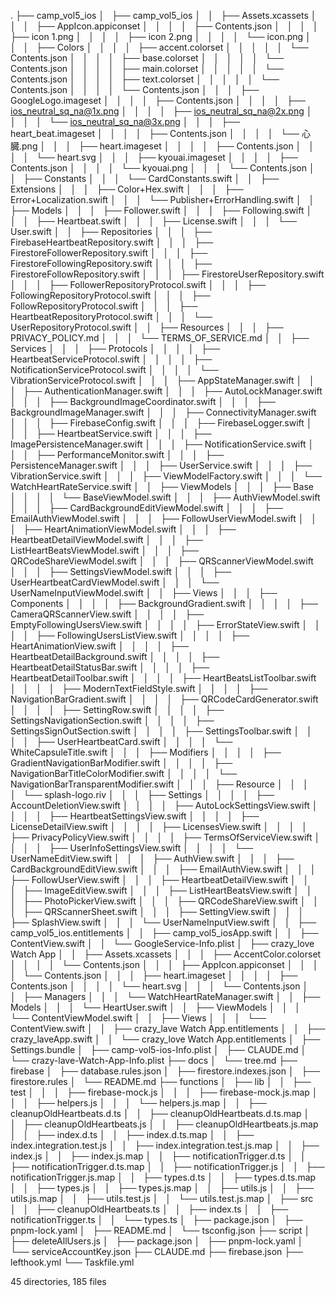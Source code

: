 .
├── camp_vol5_ios
│   ├── camp_vol5_ios
│   │   ├── Assets.xcassets
│   │   │   ├── AppIcon.appiconset
│   │   │   │   ├── Contents.json
│   │   │   │   ├── icon 1.png
│   │   │   │   ├── icon 2.png
│   │   │   │   └── icon.png
│   │   │   ├── Colors
│   │   │   │   ├── accent.colorset
│   │   │   │   │   └── Contents.json
│   │   │   │   ├── base.colorset
│   │   │   │   │   └── Contents.json
│   │   │   │   ├── main.colorset
│   │   │   │   │   └── Contents.json
│   │   │   │   ├── text.colorset
│   │   │   │   │   └── Contents.json
│   │   │   │   └── Contents.json
│   │   │   ├── GoogleLogo.imageset
│   │   │   │   ├── Contents.json
│   │   │   │   ├── ios_neutral_sq_na@1x.png
│   │   │   │   ├── ios_neutral_sq_na@2x.png
│   │   │   │   └── ios_neutral_sq_na@3x.png
│   │   │   ├── heart_beat.imageset
│   │   │   │   ├── Contents.json
│   │   │   │   └── 心臓.png
│   │   │   ├── heart.imageset
│   │   │   │   ├── Contents.json
│   │   │   │   └── heart.svg
│   │   │   ├── kyouai.imageset
│   │   │   │   ├── Contents.json
│   │   │   │   └── kyouai.png
│   │   │   └── Contents.json
│   │   ├── Constants
│   │   │   └── CardConstants.swift
│   │   ├── Extensions
│   │   │   ├── Color+Hex.swift
│   │   │   ├── Error+Localization.swift
│   │   │   └── Publisher+ErrorHandling.swift
│   │   ├── Models
│   │   │   ├── Follower.swift
│   │   │   ├── Following.swift
│   │   │   ├── Heartbeat.swift
│   │   │   ├── License.swift
│   │   │   └── User.swift
│   │   ├── Repositories
│   │   │   ├── FirebaseHeartbeatRepository.swift
│   │   │   ├── FirestoreFollowerRepository.swift
│   │   │   ├── FirestoreFollowingRepository.swift
│   │   │   ├── FirestoreFollowRepository.swift
│   │   │   ├── FirestoreUserRepository.swift
│   │   │   ├── FollowerRepositoryProtocol.swift
│   │   │   ├── FollowingRepositoryProtocol.swift
│   │   │   ├── FollowRepositoryProtocol.swift
│   │   │   ├── HeartbeatRepositoryProtocol.swift
│   │   │   └── UserRepositoryProtocol.swift
│   │   ├── Resources
│   │   │   ├── PRIVACY_POLICY.md
│   │   │   └── TERMS_OF_SERVICE.md
│   │   ├── Services
│   │   │   ├── Protocols
│   │   │   │   ├── HeartbeatServiceProtocol.swift
│   │   │   │   ├── NotificationServiceProtocol.swift
│   │   │   │   └── VibrationServiceProtocol.swift
│   │   │   ├── AppStateManager.swift
│   │   │   ├── AuthenticationManager.swift
│   │   │   ├── AutoLockManager.swift
│   │   │   ├── BackgroundImageCoordinator.swift
│   │   │   ├── BackgroundImageManager.swift
│   │   │   ├── ConnectivityManager.swift
│   │   │   ├── FirebaseConfig.swift
│   │   │   ├── FirebaseLogger.swift
│   │   │   ├── HeartbeatService.swift
│   │   │   ├── ImagePersistenceManager.swift
│   │   │   ├── NotificationService.swift
│   │   │   ├── PerformanceMonitor.swift
│   │   │   ├── PersistenceManager.swift
│   │   │   ├── UserService.swift
│   │   │   ├── VibrationService.swift
│   │   │   ├── ViewModelFactory.swift
│   │   │   └── WatchHeartRateService.swift
│   │   ├── ViewModels
│   │   │   ├── Base
│   │   │   │   └── BaseViewModel.swift
│   │   │   ├── AuthViewModel.swift
│   │   │   ├── CardBackgroundEditViewModel.swift
│   │   │   ├── EmailAuthViewModel.swift
│   │   │   ├── FollowUserViewModel.swift
│   │   │   ├── HeartAnimationViewModel.swift
│   │   │   ├── HeartbeatDetailViewModel.swift
│   │   │   ├── ListHeartBeatsViewModel.swift
│   │   │   ├── QRCodeShareViewModel.swift
│   │   │   ├── QRScannerViewModel.swift
│   │   │   ├── SettingsViewModel.swift
│   │   │   ├── UserHeartbeatCardViewModel.swift
│   │   │   └── UserNameInputViewModel.swift
│   │   ├── Views
│   │   │   ├── Components
│   │   │   │   ├── BackgroundGradient.swift
│   │   │   │   ├── CameraQRScannerView.swift
│   │   │   │   ├── EmptyFollowingUsersView.swift
│   │   │   │   ├── ErrorStateView.swift
│   │   │   │   ├── FollowingUsersListView.swift
│   │   │   │   ├── HeartAnimationView.swift
│   │   │   │   ├── HeartbeatDetailBackground.swift
│   │   │   │   ├── HeartbeatDetailStatusBar.swift
│   │   │   │   ├── HeartbeatDetailToolbar.swift
│   │   │   │   ├── HeartBeatsListToolbar.swift
│   │   │   │   ├── ModernTextFieldStyle.swift
│   │   │   │   ├── NavigationBarGradient.swift
│   │   │   │   ├── QRCodeCardGenerator.swift
│   │   │   │   ├── SettingRow.swift
│   │   │   │   ├── SettingsNavigationSection.swift
│   │   │   │   ├── SettingsSignOutSection.swift
│   │   │   │   ├── SettingsToolbar.swift
│   │   │   │   ├── UserHeartbeatCard.swift
│   │   │   │   └── WhiteCapsuleTitle.swift
│   │   │   ├── Modifiers
│   │   │   │   ├── GradientNavigationBarModifier.swift
│   │   │   │   ├── NavigationBarTitleColorModifier.swift
│   │   │   │   └── NavigationBarTransparentModifier.swift
│   │   │   ├── Resource
│   │   │   │   └── splash-logo.riv
│   │   │   ├── Settings
│   │   │   │   ├── AccountDeletionView.swift
│   │   │   │   ├── AutoLockSettingsView.swift
│   │   │   │   ├── HeartbeatSettingsView.swift
│   │   │   │   ├── LicenseDetailView.swift
│   │   │   │   ├── LicensesView.swift
│   │   │   │   ├── PrivacyPolicyView.swift
│   │   │   │   ├── TermsOfServiceView.swift
│   │   │   │   ├── UserInfoSettingsView.swift
│   │   │   │   └── UserNameEditView.swift
│   │   │   ├── AuthView.swift
│   │   │   ├── CardBackgroundEditView.swift
│   │   │   ├── EmailAuthView.swift
│   │   │   ├── FollowUserView.swift
│   │   │   ├── HeartbeatDetailView.swift
│   │   │   ├── ImageEditView.swift
│   │   │   ├── ListHeartBeatsView.swift
│   │   │   ├── PhotoPickerView.swift
│   │   │   ├── QRCodeShareView.swift
│   │   │   ├── QRScannerSheet.swift
│   │   │   ├── SettingView.swift
│   │   │   ├── SplashView.swift
│   │   │   └── UserNameInputView.swift
│   │   ├── camp_vol5_ios.entitlements
│   │   ├── camp_vol5_iosApp.swift
│   │   ├── ContentView.swift
│   │   └── GoogleService-Info.plist
│   ├── crazy_love Watch App
│   │   ├── Assets.xcassets
│   │   │   ├── AccentColor.colorset
│   │   │   │   └── Contents.json
│   │   │   ├── AppIcon.appiconset
│   │   │   │   └── Contents.json
│   │   │   ├── heart.imageset
│   │   │   │   ├── Contents.json
│   │   │   │   └── heart.svg
│   │   │   └── Contents.json
│   │   ├── Managers
│   │   │   └── WatchHeartRateManager.swift
│   │   ├── Models
│   │   │   └── HeartUser.swift
│   │   ├── ViewModels
│   │   │   └── ContentViewModel.swift
│   │   ├── Views
│   │   │   └── ContentView.swift
│   │   ├── crazy_lave Watch App.entitlements
│   │   ├── crazy_laveApp.swift
│   │   └── crazy_love Watch App.entitlements
│   ├── Settings.bundle
│   ├── camp-vol5-ios-Info.plist
│   ├── CLAUDE.md
│   └── crazy-lave-Watch-App-Info.plist
├── docs
│   └── tree.md
├── firebase
│   ├── database.rules.json
│   ├── firestore.indexes.json
│   ├── firestore.rules
│   └── README.md
├── functions
│   ├── lib
│   │   ├── test
│   │   │   ├── firebase-mock.js
│   │   │   ├── firebase-mock.js.map
│   │   │   ├── helpers.js
│   │   │   └── helpers.js.map
│   │   ├── cleanupOldHeartbeats.d.ts
│   │   ├── cleanupOldHeartbeats.d.ts.map
│   │   ├── cleanupOldHeartbeats.js
│   │   ├── cleanupOldHeartbeats.js.map
│   │   ├── index.d.ts
│   │   ├── index.d.ts.map
│   │   ├── index.integration.test.js
│   │   ├── index.integration.test.js.map
│   │   ├── index.js
│   │   ├── index.js.map
│   │   ├── notificationTrigger.d.ts
│   │   ├── notificationTrigger.d.ts.map
│   │   ├── notificationTrigger.js
│   │   ├── notificationTrigger.js.map
│   │   ├── types.d.ts
│   │   ├── types.d.ts.map
│   │   ├── types.js
│   │   ├── types.js.map
│   │   ├── utils.js
│   │   ├── utils.js.map
│   │   ├── utils.test.js
│   │   └── utils.test.js.map
│   ├── src
│   │   ├── cleanupOldHeartbeats.ts
│   │   ├── index.ts
│   │   ├── notificationTrigger.ts
│   │   └── types.ts
│   ├── package.json
│   ├── pnpm-lock.yaml
│   ├── README.md
│   └── tsconfig.json
├── script
│   ├── deleteAllUsers.js
│   ├── package.json
│   ├── pnpm-lock.yaml
│   └── serviceAccountKey.json
├── CLAUDE.md
├── firebase.json
├── lefthook.yml
└── Taskfile.yml

45 directories, 185 files

